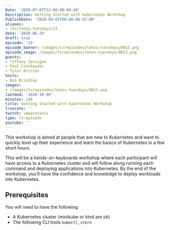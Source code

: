 ```yaml
---
Date: '2020-07-07T12:00:00-04:00'
Description: Getting Started with Kubernetes Workshop
PublishDate: '2020-04-01T00:00:00-07:00'
aliases:
- /tv/tanzu-tuesdays/13
date: '2020-06-29'
draft: true
episode: '13'
episode_banner: /images/tv/episodes/tanzu-tuesdays/0013.png
episode_image: /images/tv/episodes/tanzu-tuesdays/0013.png
guests:
- Tiffany Jernigan
- Paul Czarkowski
- Tyler Britten
hosts:
- Bob Brindley
images:
- /images/tv/episodes/tanzu-tuesdays/0013.png
lastmod: '2020-10-09'
minutes: 240
title: Getting Started with Kubernetes Workshop
truncate: ''
twitch: vmwaretanzu
type: tv-episode
youtube: ''
---
```


This workshop is aimed at people that are new to Kubernetes and want to quickly level up their experience and learn the basics of Kubernetes in a few short hours.

This will be a hands-on-keyboards workshop where each participant will have access to a Kubernetes cluster and will follow along running each command and deploying applications into Kubernetes. By the end of the workshop, you'll have the confidence and knowledge to deploy workloads into Kubernetes.

## Prerequisites

You will need to have the following:

* A Kubernetes cluster (minikube or kind are ok)
* The following CLI tools `kubectl`, `stern`